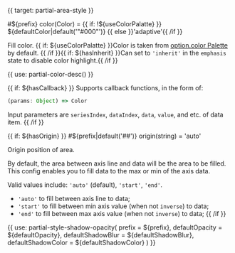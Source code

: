 
{{ target: partial-area-style }}

#${prefix} color(Color) = {{ if: !${useColorPalatte} }} ${defaultColor|default('"#000"')} {{ else }}'adaptive'{{ /if }}

<ExampleUIControlColor />

Fill color. {{ if: ${useColorPalatte} }}Color is taken from [option.color Palette](~color) by default. {{ /if }}{{ if: ${hasInherit} }}Can set to `'inherit'` in the `emphasis` state to disable color highlight.{{ /if }}

{{ use: partial-color-desc() }}

{{ if: ${hasCallback} }}
Supports callback functions, in the form of:
```ts
(params: Object) => Color
```
Input parameters are `seriesIndex`, `dataIndex`, `data`, `value`, and etc. of data item.
{{ /if }}

{{ if: ${hasOrigin} }}
#${prefix|default('##')} origin(string) = 'auto'

Origin position of area.

By default, the area between axis line and data will be the area to be filled. This config enables you to fill data to the max or min of the axis data.

Valid values include: `'auto'` (default), `'start'`, `'end'`.

- `'auto'` to fill between axis line to data;
- `'start'` to fill between min axis value (when not `inverse`) to data;
- `'end'` to fill between max axis value (when not `inverse`) to data;
{{ /if }}

{{ use: partial-style-shadow-opacity(
    prefix = ${prefix},
    defaultOpacity = ${defaultOpacity},
    defaultShadowBlur = ${defaultShadowBlur},
    defaultShadowColor = ${defaultShadowColor}
) }}

